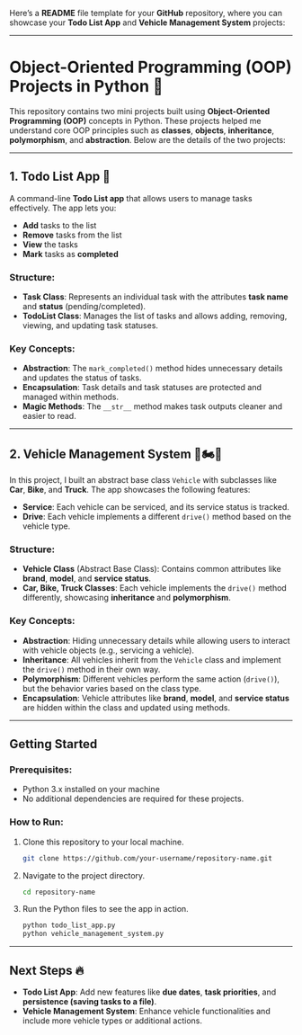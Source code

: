 Here’s a **README** file template for your **GitHub** repository, where you can showcase your **Todo List App** and **Vehicle Management System** projects:

---

# Object-Oriented Programming (OOP) Projects in Python 🚀

This repository contains two mini projects built using **Object-Oriented Programming (OOP)** concepts in Python. These projects helped me understand core OOP principles such as **classes**, **objects**, **inheritance**, **polymorphism**, and **abstraction**. Below are the details of the two projects:

---

## 1. Todo List App 📝

A command-line **Todo List app** that allows users to manage tasks effectively. The app lets you:

* **Add** tasks to the list
* **Remove** tasks from the list
* **View** the tasks
* **Mark** tasks as **completed**

### Structure:

* **Task Class**: Represents an individual task with the attributes **task name** and **status** (pending/completed).
* **TodoList Class**: Manages the list of tasks and allows adding, removing, viewing, and updating task statuses.

### Key Concepts:

* **Abstraction**: The `mark_completed()` method hides unnecessary details and updates the status of tasks.
* **Encapsulation**: Task details and task statuses are protected and managed within methods.
* **Magic Methods**: The `__str__` method makes task outputs cleaner and easier to read.

---

## 2. Vehicle Management System 🚗🏍️🚚

In this project, I built an abstract base class `Vehicle` with subclasses like **Car**, **Bike**, and **Truck**. The app showcases the following features:

* **Service**: Each vehicle can be serviced, and its service status is tracked.
* **Drive**: Each vehicle implements a different `drive()` method based on the vehicle type.

### Structure:

* **Vehicle Class** (Abstract Base Class): Contains common attributes like **brand**, **model**, and **service status**.
* **Car, Bike, Truck Classes**: Each vehicle implements the `drive()` method differently, showcasing **inheritance** and **polymorphism**.

### Key Concepts:

* **Abstraction**: Hiding unnecessary details while allowing users to interact with vehicle objects (e.g., servicing a vehicle).
* **Inheritance**: All vehicles inherit from the `Vehicle` class and implement the `drive()` method in their own way.
* **Polymorphism**: Different vehicles perform the same action (`drive()`), but the behavior varies based on the class type.
* **Encapsulation**: Vehicle attributes like **brand**, **model**, and **service status** are hidden within the class and updated using methods.

---

## Getting Started

### Prerequisites:

* Python 3.x installed on your machine
* No additional dependencies are required for these projects.

### How to Run:

1. Clone this repository to your local machine.

   ```bash
   git clone https://github.com/your-username/repository-name.git
   ```

2. Navigate to the project directory.

   ```bash
   cd repository-name
   ```

3. Run the Python files to see the app in action.

   ```bash
   python todo_list_app.py
   python vehicle_management_system.py
   ```

---

## Next Steps 🔥

* **Todo List App**: Add new features like **due dates**, **task priorities**, and **persistence (saving tasks to a file)**.
* **Vehicle Management System**: Enhance vehicle functionalities and include more vehicle types or additional actions.
